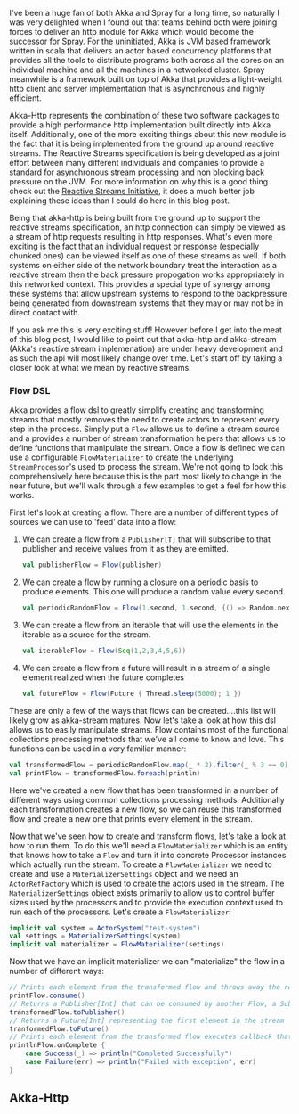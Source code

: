 I've been a huge fan of both Akka and Spray for a long time, so naturally I was very delighted when I found out that teams behind both were joining forces to deliver an http module for Akka which would become the successor for Spray. For the uninitiated, Akka is JVM based framework written in scala that delivers an actor based concurrency platforms that provides all the tools to distribute programs both across all the cores on an individual machine and all the machines in a networked cluster. Spray meanwhile is a framework built on top of Akka that provides a light-weight http client and server implementation that is asynchronous and highly efficient.

Akka-Http represents the combination of these two software packages to provide a high performance http implementation built directly into Akka itself. Additionally, one of the more exciting things about this new module is the fact that it is being implemented from the ground up around reactive streams. The Reactive Streams specification is being developed as a joint effort between many different individuals and companies to provide a standard for asynchronous stream processing and non blocking back pressure on the JVM. For more information on why this is a good thing check out the [Reactive Streams Initiative](http://www.reactive-streams.org/), it does a much better job explaining these ideas than I could do here in this blog post.

Being that akka-http is being built from the ground up to support the reactive streams specification, an http connection can simply be viewed as a stream of http requests resulting in http responses. What's even more exciting is the fact that an individual request or response (especially chunked ones) can be viewed itself as one of these streams as well. If both systems on either side of the network boundary treat the interaction as a reactive stream then the back pressure propogation works appropriately in this networked context. This provides a special type of synergy among these systems that allow upstream systems to respond to the backpressure being generated from downstream systems that they may or may not be in direct contact with.

If you ask me this is very exciting stuff! However before I get into the meat of this blog post, I would like to point out that akka-http and akka-stream (Akka's reactive stream implemenation) are under heavy development and as such the api will most likely change over time. Let's start off by taking a closer look at what we mean by reactive streams.



### **Flow DSL**

Akka provides a flow dsl to greatly simplify creating and transforming streams that mostly removes the need to create actors to represent every step in the process. Simply put a ```Flow``` allows us to define a stream source and a provides a number of stream transformation helpers that allows us to define functions that manipulate the stream. Once a flow is defined we can use a configurable ```FlowMaterializer``` to create the underlying ```StreamProcessor```'s used to process the stream. We're not going to look this comprehensively here because this is the part most likely to change in the near future, but we'll walk through a few examples to get a feel for how this works.

First let's look at creating a flow. There are a number of different types of sources we can use to 'feed' data into a flow:

1. We can create a flow from a ```Publisher[T]``` that will subscribe to that publisher and receive values from it as they are emitted.

    ```scala
    val publisherFlow = Flow(publisher)
    ```

2. We can create a flow by running a closure on a periodic basis to produce elements. This one will produce a random value every second.

    ```scala
    val periodicRandomFlow = Flow(1.second, 1.second, {() => Random.nextInt})
    ```

3. We can create a flow from an iterable that will use the elements in the iterable as a source for the stream.

    ```scala
    val iterableFlow = Flow(Seq(1,2,3,4,5,6))
    ```

4. We can create a flow from a future will result in a stream of a single element realized when the future completes

    ```scala
    val futureFlow = Flow(Future { Thread.sleep(5000); 1 })
    ```

These are only a few of the ways that flows can be created....this list will likely grow as akka-stream matures. Now let's take a look at how this dsl allows us to easily manipulate streams. Flow contains most of the functional collections processing methods that we've all come to know and love. This functions can be used in a very familiar manner:

```scala
val transformedFlow = periodicRandomFlow.map(_ * 2).filter(_ % 3 == 0).drop(50).take(100)
val printFlow = transformedFlow.foreach(println)
```

Here we've created a new flow that has been transformed in a number of different ways using common collections processing methods. Additionally each transformation creates a new flow, so we can reuse this transformed flow and create a new one that prints every element in the stream.

Now that we've seen how to create and transform flows, let's take a look at how to run them. To do this we'll need a ```FlowMaterializer``` which is an entity that knows how to take a ```Flow``` and turn it into concrete Processor instances which actually run the stream. To create a ```FlowMaterializer``` we need to create and use a ```MaterializerSettings``` object and we need an ```ActorRefFactory``` which is used to create the actors used in the stream. The ```MaterializerSettings``` object exists primarily to allow us to control buffer sizes used by the processors and to provide the execution context used to run each of the processors. Let's create a ```FlowMaterializer```:

```scala
implicit val system = ActorSystem("test-system")
val settings = MaterializerSettings(system)
implicit val materializer = FlowMaterializer(settings)
``` 

Now that we have an implicit materializer we can "materialize" the flow in a number of different ways:

```scala
// Prints each element from the transformed flow and throws away the resulting elements (which would be Unit)
printFlow.consume()
// Returns a Publisher[Int] that can be consumed by another Flow, a Subscriber, or a Processor
transformedFlow.toPublisher()
// Returns a Future[Int] representing the first element in the stream
tranformedFlow.toFuture()
// Prints each element from the transformed flow executes callback that takes an argument of Try[Unit]
printlnFlow.onComplete {
    case Success(_) => println("Completed Successfully")
    case Failure(err) => println("Failed with exception", err)
}
```

## **Akka-Http**